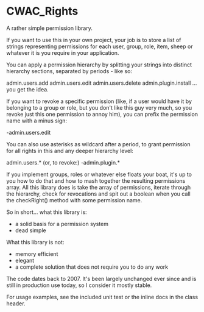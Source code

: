 CWAC_Rights
===========

A rather simple permission library.

If you want to use this in your own project, your job is to store a list of strings representing permissions for each user, group, role, item, 
sheep or whatever it is you require in your application.

You can apply a permission hierarchy by splitting your strings into distinct hierarchy sections, separated by periods - like so:

admin.users.add
admin.users.edit
admin.users.delete
admin.plugin.install
... you get the idea.

If you want to revoke a specific permission (like, if a user would have it by belonging to a group or role, but you don't like this guy very much,
so you revoke just this one permission to annoy him), you can prefix the permission name with a minus sign:

-admin.users.edit

You can also use asterisks as wildcard after a period, to grant permission for all rights in this and any deeper hierarchy level:

admin.users.*
(or, to revoke:)
-admin.plugin.*

If you implement groups, roles or whatever else floats your boat, it's up to you how to do that and how to mash together the resulting permissions
array. All this library does is take the array of permissions, iterate through the hierarchy, check for revocations and spit out a boolean when
you call the checkRight() method with some permission name.

So in short... what this library is:

* a solid basis for a permission system
* dead simple

What this library is not:

* memory efficient
* elegant
* a complete solution that does not require you to do any work


The code dates back to 2007. It's been largely unchanged ever since and is still in production use today, so I consider it mostly stable.

For usage examples, see the included unit test or the inline docs in the class header.


